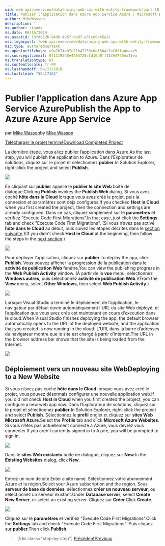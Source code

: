 ```yaml
---
uid: web-api/overview/data/using-web-api-with-entity-framework/part-10
title: Publier l’application dans Azure App Service Azure | Microsoft Docs
author: MikeWasson
description: ''
ms.author: riande
ms.date: 06/16/2014
ms.assetid: 10fd812b-94d6-4967-be97-a31ce9c45e2c
msc.legacyurl: /web-api/overview/data/using-web-api-with-entity-framework/part-10
msc.type: authoredcontent
ms.openlocfilehash: a9a7b74a07c71b47253c0af304c7a26ffa4eaae5
ms.sourcegitcommit: 0f1119340e4464720cfd16d0ff15764746ea1fea
ms.translationtype: MT
ms.contentlocale: fr-FR
ms.lasthandoff: 04/17/2019
ms.locfileid: "59417362"
---
```

# <a name="publish-the-app-to-azure-azure-app-service"></a><span data-ttu-id="45170-102">Publier l’application dans Azure App Service Azure</span><span class="sxs-lookup"><span data-stu-id="45170-102">Publish the App to Azure Azure App Service</span></span>

<span data-ttu-id="45170-103">par [Mike Wasson](https://github.com/MikeWasson)</span><span class="sxs-lookup"><span data-stu-id="45170-103">by [Mike Wasson](https://github.com/MikeWasson)</span></span>

[<span data-ttu-id="45170-104">Télécharger le projet terminé</span><span class="sxs-lookup"><span data-stu-id="45170-104">Download Completed Project</span></span>](https://github.com/MikeWasson/BookService)

<span data-ttu-id="45170-105">La dernière étape, vous allez publier l’application dans Azure.</span><span class="sxs-lookup"><span data-stu-id="45170-105">As the last step, you will publish the application to Azure.</span></span> <span data-ttu-id="45170-106">Dans l’Explorateur de solutions, cliquez sur le projet et sélectionnez **publier**.</span><span class="sxs-lookup"><span data-stu-id="45170-106">In Solution Explorer, right-click the project and select **Publish**.</span></span>

![](part-10/_static/image1.png)

<span data-ttu-id="45170-107">En cliquant sur **publier** appelle le **publier le site Web** boîte de dialogue.</span><span class="sxs-lookup"><span data-stu-id="45170-107">Clicking **Publish** invokes the **Publish Web** dialog.</span></span> <span data-ttu-id="45170-108">Si vous avez coché **hôte dans le Cloud** lorsque vous avez créé le projet, puis la connexion et paramètres sont déjà configurés.</span><span class="sxs-lookup"><span data-stu-id="45170-108">If you checked **Host in Cloud** when you first created the project, then the connection and settings are already configured.</span></span> <span data-ttu-id="45170-109">Dans ce cas, cliquez simplement sur le **paramètres** et vérifiez &quot;Execute Code First Migrations&quot;.</span><span class="sxs-lookup"><span data-stu-id="45170-109">In that case, just click the **Settings** tab and check &quot;Execute Code First Migrations&quot;.</span></span> <span data-ttu-id="45170-110">(Si vous n’avez pas activé **hôte dans le Cloud** au début, puis suivez les étapes décrites dans le [section suivante](#new-website).)</span><span class="sxs-lookup"><span data-stu-id="45170-110">(If you didn't check **Host in Cloud** at the beginning, then follow the steps in the [next section](#new-website).)</span></span>

[![](part-10/_static/image3.png)](part-10/_static/image2.png)

<span data-ttu-id="45170-111">Pour déployer l’application, cliquez sur **publier**.</span><span class="sxs-lookup"><span data-stu-id="45170-111">To deploy the app, click **Publish**.</span></span> <span data-ttu-id="45170-112">Vous pouvez afficher la progression de la publication dans le **activité de publication Web** fenêtre.</span><span class="sxs-lookup"><span data-stu-id="45170-112">You can view the publishing progress in the **Web Publish Activity** window.</span></span> <span data-ttu-id="45170-113">(À partir de la **vue** menu, sélectionnez **Windows autres**, puis sélectionnez **activité de publication Web**.)</span><span class="sxs-lookup"><span data-stu-id="45170-113">(From the **View** menu, select **Other Windows**, then select **Web Publish Activity**.)</span></span>

![](part-10/_static/image4.png)

<span data-ttu-id="45170-114">Lorsque Visual Studio a terminé le déploiement de l’application, le navigateur par défaut ouvre automatiquement l’URL du site Web déployé, et l’application que vous avez créé est maintenant en cours d’exécution dans le cloud.</span><span class="sxs-lookup"><span data-stu-id="45170-114">When Visual Studio finishes deploying the app, the default browser automatically opens to the URL of the deployed website, and the application that you created is now running in the cloud.</span></span> <span data-ttu-id="45170-115">L’URL dans la barre d’adresses du navigateur montre que le site est chargé à partir d’Internet.</span><span class="sxs-lookup"><span data-stu-id="45170-115">The URL in the browser address bar shows that the site is being loaded from the Internet.</span></span>

[![](part-10/_static/image6.png)](part-10/_static/image5.png)

<a id="new-website"></a>
## <a name="deploying-to-a-new-website"></a><span data-ttu-id="45170-116">Déploiement vers un nouveau site Web</span><span class="sxs-lookup"><span data-stu-id="45170-116">Deploying to a New Website</span></span>

<span data-ttu-id="45170-117">Si vous n’avez pas coché **hôte dans le Cloud** lorsque vous avez créé le projet, vous pouvez désormais configurer une nouvelle application web.</span><span class="sxs-lookup"><span data-stu-id="45170-117">If you did not check **Host in Cloud** when you first created the project, you can configure a new web app now.</span></span> <span data-ttu-id="45170-118">Dans l’Explorateur de solutions, cliquez sur le projet et sélectionnez **publier**.</span><span class="sxs-lookup"><span data-stu-id="45170-118">In Solution Explorer, right-click the project and select **Publish**.</span></span> <span data-ttu-id="45170-119">Sélectionnez le **profil** onglet et cliquez sur **sites Web Microsoft Azure**.</span><span class="sxs-lookup"><span data-stu-id="45170-119">Select the **Profile** tab and click **Microsoft Azure Websites**.</span></span> <span data-ttu-id="45170-120">Si vous n’êtes pas actuellement connecté à Azure, vous devrez vous connecter.</span><span class="sxs-lookup"><span data-stu-id="45170-120">If you aren't currently signed in to Azure, you will be prompted to sign in.</span></span>

[![](part-10/_static/image8.png)](part-10/_static/image7.png)

<span data-ttu-id="45170-121">Dans le **sites Web existants** boîte de dialogue, cliquez sur **New**.</span><span class="sxs-lookup"><span data-stu-id="45170-121">In the **Existing Websites** dialog, click **New**.</span></span>

![](part-10/_static/image9.png)

<span data-ttu-id="45170-122">Entrez un nom de site.</span><span class="sxs-lookup"><span data-stu-id="45170-122">Enter a site name.</span></span> <span data-ttu-id="45170-123">Sélectionnez votre abonnement Azure et la région.</span><span class="sxs-lookup"><span data-stu-id="45170-123">Select your Azure subscription and the region.</span></span> <span data-ttu-id="45170-124">Sous **serveur de base de données**, sélectionnez **créer un nouveau serveur**, ou sélectionnez un serveur existant.</span><span class="sxs-lookup"><span data-stu-id="45170-124">Under **Database server**, select **Create New Server**, or select an existing server.</span></span> <span data-ttu-id="45170-125">Cliquez sur **Créer**.</span><span class="sxs-lookup"><span data-stu-id="45170-125">Click **Create**.</span></span>

[![](part-10/_static/image11.png)](part-10/_static/image10.png)

<span data-ttu-id="45170-126">Cliquez sur le **paramètres** et vérifiez &quot;Execute Code First Migrations&quot;.</span><span class="sxs-lookup"><span data-stu-id="45170-126">Click the **Settings** tab and check &quot;Execute Code First Migrations&quot;.</span></span> <span data-ttu-id="45170-127">Puis cliquez sur **publier**.</span><span class="sxs-lookup"><span data-stu-id="45170-127">Then click **Publish**.</span></span>

> [!div class="step-by-step"]
> [<span data-ttu-id="45170-128">Précédent</span><span class="sxs-lookup"><span data-stu-id="45170-128">Previous</span></span>](part-9.md)
